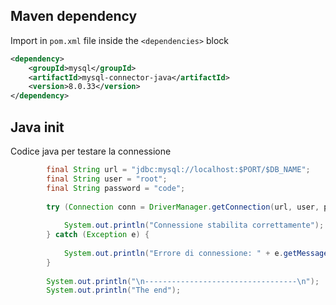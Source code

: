 ## Maven dependency
Import in `pom.xml` file inside the `<dependencies>` block
```xml
<dependency>
    <groupId>mysql</groupId>
    <artifactId>mysql-connector-java</artifactId>
    <version>8.0.33</version>
</dependency>
```

## Java init
Codice java per testare la connessione
```java
		final String url = "jdbc:mysql://localhost:$PORT/$DB_NAME";
		final String user = "root";
		final String password = "code";
		
		try (Connection conn = DriverManager.getConnection(url, user, password)) {
			
			System.out.println("Connessione stabilita correttamente");
		} catch (Exception e) {
			
			System.out.println("Errore di connessione: " + e.getMessage());
		}
		
		System.out.println("\n----------------------------------\n");
		System.out.println("The end");
```